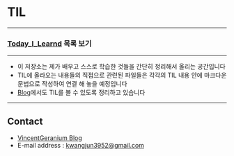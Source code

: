# TIL

---

### [Today_I_Learnd](./Today_I_Learnd/README.md) 목록 보기

---

- 이 저장소는 제가 배우고 스스로 학습한 것들을 간단히 정리해서 올리는 공간입니다
- TIL에 올라오는 내용들의 직접으로 관련된 파일들은 각각의 TIL 내용 안에 마크다운 문법으로 작성하여 연결 해 놓을 예정입니다
- [Blog](https://vincentgeranium.github.io)에서도 TIL를 볼 수 있도록 정리하고 있습니다

---
## Contact

- [VincentGeranium Blog](https://vincentgeranium.github.io/)
- E-mail address : kwangjun3952@gmail.com
